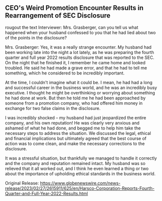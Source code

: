 ## CEO's Weird Promotion Encounter Results in Rearrangement of SEC Disclosure
rougout the text
Interviewer:
Mrs. Grasberger, can you tell us what happened when your husband confessed to you that he had lied about two of the points in the disclosure?

Mrs. Grasberger: Yes, it was a really strange encounter. My husband had been working late into the night a lot lately, as he was preparing the fourth quarter and full year 2022 results disclosure that was reported to the SEC. On the night that he finished it, I remember he came home and looked troubled. He said he had made a grave error, and that he had to tell me something, which he considered to be incredibly important. 

At the time, I couldn't imagine what it could be. I mean, he had had a long and successful career in the business world, and he was an incredibly busy executive. I thought he might be overthinking or worrying about something he had done at work. But then he told me he had been approached by someone from a promotion company, who had offered him money in exchange for two false claims in the disclosure. 

I was incredibly shocked – my husband had just jeopardized the entire company, and his own reputation! He was clearly very anxious and ashamed of what he had done, and begged me to help him take the necessary steps to address the situation. We discussed the legal, ethical and financial implications but ultimately agreed that the best course of action was to come clean, and make the necessary corrections to the disclosure. 

It was a stressful situation, but thankfully we managed to handle it correctly and the company and reputation remained intact. My husband was so relieved that it all worked out, and I think he even learned a thing or two about the importance of upholding ethical standards in the business world.




Original Release: https://www.globenewswire.com/news-release/2023/02/27/2615911/625/en/Harsco-Corporation-Reports-Fourth-Quarter-and-Full-Year-2022-Results.html